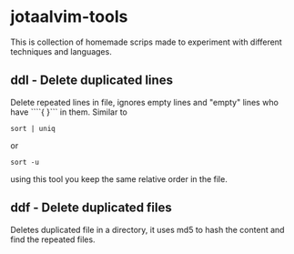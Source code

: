 # jotaalvim-tools
This is collection of homemade scrips made to experiment with different techniques and languages.


## ddl - Delete duplicated lines
Delete repeated lines in file, ignores empty lines and "empty" lines who have ````{ }``` in them. Similar to

```
sort | uniq
```
or
```
sort -u
```
using this tool you keep the same relative order in the file.


## ddf - Delete duplicated files
Deletes duplicated file in a directory, it uses md5 to hash the content and find the repeated files. 

